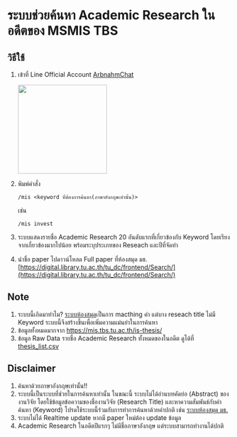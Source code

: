 # ระบบช่วยค้นหา Academic Research ในอดีตของ MSMIS TBS

## วิธีใช้
1. เข้าที่ Line Official Account [ArbnahmChat](https://lin.ee/PLopCTG)
    
    <img src="https://qr-official.line.me/gs/M_055xjhqs_GW.png"  width="200" height="200">
2. พิมพ์คำสั่ง 
    ```
    /mis <keyword ที่ต้องการค้นหา(ภาษาอังกฤษเท่านั้น)>
    ```
    เช่น
    ```
    /mis invest
    ```
3. ระบบแสดงรายชื่อ Academic Research 20 อันดับแรกที่เกี่ยวข้องกับ Keyword โดยเรียงจากเกี่ยวข้องมากไปน้อย พร้อมระบุประเภทของ Reseach และปีที่จัดทำ
4. นำชื่อ paper ไปดาวน์โหลด Full paper ที่ห้องสมุด มธ. [https://digital.library.tu.ac.th/tu_dc/frontend/Search/](https://digital.library.tu.ac.th/tu_dc/frontend/Search/)

## Note
1. ระบบนี้เกิดมาทำไม? [ระบบห้องสมุด](https://digital.library.tu.ac.th/tu_dc/frontend/Search/)เป็นการ macthing คำ แต่บาง reseach title ไม่มี Keyword ระบบนี้จึงสร้างขึ้นเพื่อเพิ่มความแม่นยำในการค้นหา
2. ข้อมูลทั้งหมดมากจาก https://mis.tbs.tu.ac.th/is-thesis/
3. ข้อมูล Raw Data รายชื่อ Academic Research ทั้งหมดของในอดีต ดูได้ที่ [thesis_list.csv](./thesis_list.csv)

## Disclaimer
1. ค้นหาด้วยภาษาอังกฤษเท่านั้น!!
2. ระบบนี้เป็นระบบที่ช่วยในการค้นหาเท่านั้น ในขณะนี้ ระบบไม่ได้อ่านบทคัดย่อ (Abstract) ของงานวิจัย โดยใช้ข้อมูลข้อความของชื่องานวิจัย (Research Title) และหาความสัมพันธ์กับคำค้นหา (Keyword) โปรดใช้ระบบนี้ร่วมกับการทำการค้นหาด้วยคำปกติ เช่น [ระบบห้องสมุด มธ.](https://digital.library.tu.ac.th/tu_dc/frontend/Search/)
3. ระบบไม่ได้ Realtime update หากมี paper ใหม่ต้อง update ข้อมูล
4. Academic Research ในอดีตปีแรกๆ ไม่มีชื่อภาษาอังกฤษ แต่ระบบสามารถทำงานได้ปกติ